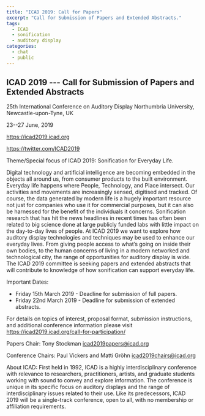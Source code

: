 ```yaml
---
title: "ICAD 2019: Call for Papers"
excerpt: "Call for Submission of Papers and Extended Abstracts."
tags:
  - ICAD
  - sonification
  - auditory display
categories:
  - chat
  - public
---
```


## ICAD 2019 --- Call for Submission of Papers and Extended Abstracts
25th International Conference on Auditory Display
Northumbria University, Newcastle-upon-Tyne, UK

23--27 June, 2019

<https://icad2019.icad.org>

<https://twitter.com/ICAD2019> 

Theme/Special focus of ICAD 2019: Sonification for Everyday Life.

Digital technology and artificial intelligence are becoming embedded in the objects all around us, from consumer products to the built environment. Everyday life happens where People, Technology, and Place intersect. Our activities and movements are increasingly sensed, digitised and tracked. Of course, the data generated by modern life is a hugely important resource not just for companies who use it for commercial purposes, but it can also be harnessed for the benefit of the individuals it concerns. Sonification research that has hit the news headlines in recent times has often been related to big science done at large publicly funded labs with little impact on the day-to-day lives of people. At ICAD 2019 we want to explore how auditory display technologies and techniques may be used to enhance our everyday lives. From giving people access to what’s going on inside their own bodies, to the human concerns of living in a modern networked and technological city, the range of opportunities for auditory display is wide. The ICAD 2019 committee is seeking papers and extended abstracts that will contribute to knowledge of how sonification can support everyday life.

Important Dates:
- Friday 15th March 2019 - Deadline for submission of full papers.
- Friday 22nd March 2019 - Deadline for submission of extended abstracts.

For details on topics of interest, proposal format, submission instructions, and additional conference information please visit https://icad2019.icad.org/call-for-participation/  

Papers Chair:
Tony Stockman
<icad2019papers@icad.org>

Conference Chairs:
Paul Vickers and Matti Gröhn
<icad2019chairs@icad.org>

About ICAD:
First held in 1992, ICAD is a highly interdisciplinary conference with relevance to researchers, practitioners, artists, and graduate students working with sound to convey and explore information. The conference is unique in its specific focus on auditory displays and the range of interdisciplinary issues related to their use. Like its predecessors, ICAD 2019 will be a single-track conference, open to all, with no membership or affiliation requirements.